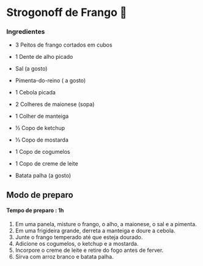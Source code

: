 # Strogonoff de Frango :chicken:

### Ingredientes

- 3 Peitos de frango cortados em cubos

- 1 Dente de alho picado

- Sal (a gosto)

- Pimenta-do-reino ( a gosto)

- 1 Cebola picada

- 2 Colheres de maionese (sopa)

- 1 Colher de manteiga

- ½ Copo de ketchup

- ⅓ Copo de mostarda

- 1 Copo de cogumelos

- 1 Copo de creme de leite

- Batata palha (a gosto)

## Modo de preparo

#### Tempo de preparo : 1h

1. Em uma panela, misture o frango, o alho, a maionese, o sal e a pimenta.
2. Em uma frigideira grande, derreta a manteiga e doure a cebola.
3. Junte o frango temperado até que esteja dourado.
4. Adicione os cogumelos, o ketchup e a mostarda.
5. Incorpore o creme de leite e retire do fogo antes de ferver.
6. Sirva com arroz branco e batata palha.